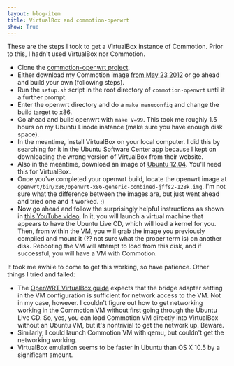 ```yaml
---
layout: blog-item
title: VirtualBox and commotion-openwrt
show: True
---
```


These are the steps I took to get a VirtualBox instance of Commotion. Prior to this, I hadn't used VirtualBox nor Commotion.

- Clone the [commotion-openwrt project](https://code.commotionwireless.net/projects/commotion-openwrt).
- Either download my Commotion image [from May 23 2012](http://blog.boxysean.com/downloads/openwrt-x86-generic-combined-jffs2-128k.img) or go ahead and build your own (following steps).
- Run the `setup.sh` script in the root directory of `commotion-openwrt` until it a further prompt.
- Enter the openwrt directory and do a `make menuconfig` and change the build target to x86.
- Go ahead and build openwrt with `make V=99`. This took me roughly 1.5 hours on my Ubuntu Linode instance (make sure you have enough disk space).
- In the meantime, install VirtualBox on your local computer. I did this by searching for it in the Ubuntu Software Center app because I kept on downloading the wrong version of VirtualBox from their website.
- Also in the meantime, download an image of [Ubuntu 12.04](http://releases.ubuntu.com/12.04/). You'll need this for VirtualBox.
- Once you've completed your openwrt build, locate the openwrt image at `openwrt/bin/x86/openwrt-x86-generic-combined-jffs2-128k.img`. I'm not sure what the difference between the images are, but just went ahead and tried one and it worked. ;)
- Now go ahead and follow the surprisingly helpful instructions as shown in [this YouTube video](http://www.youtube.com/watch?v=cL81DQk4WL8). In it, you will launch a virtual machine that appears to have the Ubuntu Live CD, which will load a kernel for you. Then, from within the VM, you will grab the image you previously compiled and mount it (?? not sure what the proper term is) on another disk. Rebooting the VM will attempt to load from this disk, and if successful, you will have a VM with Commotion.

It took me awhile to come to get this working, so have patience. Other things I tried and failed:

- The [OpenWRT VirtualBox guide](http://wiki.openwrt.org/doc/howto/virtualbox) expects that the bridge adapter setting in the VM configuration is sufficient for network access to the VM. Not in my case, however. I couldn't figure out how to get networking working in the Commotion VM without first going through the Ubuntu Live CD. So, yes, you can load Commotion VM directly into VirtualBox without an Ubuntu VM, but it's nontrivial to get the network up. Beware.
- Similarly, I could launch Commotion VM with qemu, but couldn't get the networking working.
- VirtualBox emulation seems to be faster in Ubuntu than OS X 10.5 by a significant amount.
